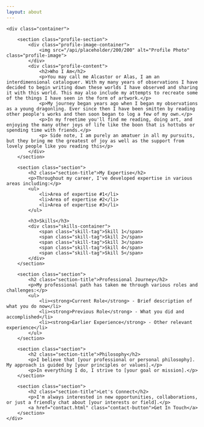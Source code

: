 ```yaml
---
layout: about
---
```


<body>
    <!-- This div reserves space for your existing header/sidebar -->
    <div class="header-space">
        <!-- Your existing header with sidebar will appear here -->
    </div>
    
    <div class="container">
        
        <section class="profile-section">
            <div class="profile-image-container">
                <img src="/api/placeholder/200/200" alt="Profile Photo" class="profile-image">
            </div>
            <div class="profile-content">
                <h2>Who I Am</h2>
                <p>You may call me Alcastor or Alas, I am an interdimensional cataloguer. With my many years of observations I have decided to begin writing down these worlds I have observed and sharing it with this world. This may also include my attempts to recreate some of the things I have seen in the form of artwork.</p>
                <p>My journey began years ago when I began my observations as a young dragonling. Ever since then I have been smitten by reading other people's works and then soon began to log a few of my own.</p>
                <p>In my freetime you'll find me reading, doing art, and enjoying the many other joys of life like the boon that is hottubs or spending time with friends.</p>
                <p> Side note, I am purely an amatuer in all my pursuits, but they bring me the greatest of joy as well as the support from lovely people like you reading this</p>
            </div>
        </section>
        
        <section class="section">
            <h2 class="section-title">My Expertise</h2>
            <p>Throughout my career, I've developed expertise in various areas including:</p>
            <ul>
                <li>Area of expertise #1</li>
                <li>Area of expertise #2</li>
                <li>Area of expertise #3</li>
            </ul>
            
            <h3>Skills</h3>
            <div class="skills-container">
                <span class="skill-tag">Skill 1</span>
                <span class="skill-tag">Skill 2</span>
                <span class="skill-tag">Skill 3</span>
                <span class="skill-tag">Skill 4</span>
                <span class="skill-tag">Skill 5</span>
            </div>
        </section>
        
        <section class="section">
            <h2 class="section-title">Professional Journey</h2>
            <p>My professional path has taken me through various roles and challenges:</p>
            <ul>
                <li><strong>Current Role</strong> - Brief description of what you do now</li>
                <li><strong>Previous Role</strong> - What you did and accomplished</li>
                <li><strong>Earlier Experience</strong> - Other relevant experience</li>
            </ul>
        </section>
        
        <section class="section">
            <h2 class="section-title">Philosophy</h2>
            <p>I believe that [your professional or personal philosophy]. My approach is guided by [your principles or values].</p>
            <p>In everything I do, I strive to [your goal or mission].</p>
        </section>
        
        <section class="section">
            <h2 class="section-title">Let's Connect</h2>
            <p>I'm always interested in new opportunities, collaborations, or just a friendly chat about [your interests or field].</p>
            <a href="contact.html" class="contact-button">Get In Touch</a>
        </section>
    </div>
</body>
